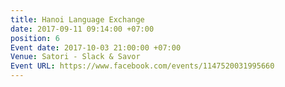 ```yaml
---
title: Hanoi Language Exchange
date: 2017-09-11 09:14:00 +07:00
position: 6
Event date: 2017-10-03 21:00:00 +07:00
Venue: Satori - Slack & Savor
Event URL: https://www.facebook.com/events/1147520031995660
---
```


